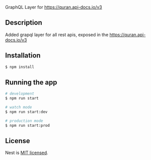 GraphQL Layer for https://quran.api-docs.io/v3

## Description
Added grapql layer for all rest apis, exposed in the  https://quran.api-docs.io/v3

## Installation

```bash
$ npm install
```

## Running the app

```bash
# development
$ npm run start

# watch mode
$ npm run start:dev

# production mode
$ npm run start:prod
```

## License

Nest is [MIT licensed](LICENSE).
